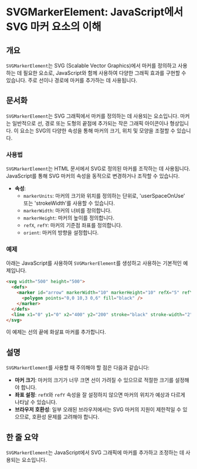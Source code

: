 <!--
Meta Description: # SVGMarkerElement: JavaScript에서 SVG 마커 요소의 이해 ## 개요 `SVGMarkerElement`는 SVG (Scalable Vector Graphics)에서 마커를 정의하고 사용하는 데 필요한 요소로, JavaScript와 함께 사용하여...
Meta Keywords: 마커의, svg, svgmarkerelement, 마커를, 있습니다
-->

# SVGMarkerElement: JavaScript에서 SVG 마커 요소의 이해

## 개요
`SVGMarkerElement`는 SVG (Scalable Vector Graphics)에서 마커를 정의하고 사용하는 데 필요한 요소로, JavaScript와 함께 사용하여 다양한 그래픽 효과를 구현할 수 있습니다. 주로 선이나 경로에 마커를 추가하는 데 사용됩니다.

## 문서화
`SVGMarkerElement`는 SVG 그래픽에서 마커를 정의하는 데 사용되는 요소입니다. 마커는 일반적으로 선, 경로 또는 도형의 끝점에 추가되는 작은 그래픽 아이콘이나 형상입니다. 이 요소는 SVG의 다양한 속성을 통해 마커의 크기, 위치 및 모양을 조절할 수 있습니다.

### 사용법
`SVGMarkerElement`는 HTML 문서에서 SVG로 정의된 마커를 조작하는 데 사용됩니다. JavaScript를 통해 SVG 마커의 속성을 동적으로 변경하거나 조작할 수 있습니다.

- **속성**:
  - `markerUnits`: 마커의 크기와 위치를 정의하는 단위로, 'userSpaceOnUse' 또는 'strokeWidth'를 사용할 수 있습니다.
  - `markerWidth`: 마커의 너비를 정의합니다.
  - `markerHeight`: 마커의 높이를 정의합니다.
  - `refX`, `refY`: 마커의 기준점 좌표를 정의합니다.
  - `orient`: 마커의 방향을 설정합니다.

### 예제
아래는 JavaScript를 사용하여 `SVGMarkerElement`를 생성하고 사용하는 기본적인 예제입니다.

```html
<svg width="500" height="500">
  <defs>
    <marker id="arrow" markerWidth="10" markerHeight="10" refX="5" refY="3" orient="auto">
      <polygon points="0,0 10,3 0,6" fill="black" />
    </marker>
  </defs>
  <line x1="0" y1="0" x2="400" y2="200" stroke="black" stroke-width="2" marker-end="url(#arrow)" />
</svg>
```

이 예제는 선의 끝에 화살표 마커를 추가합니다.

## 설명
`SVGMarkerElement`를 사용할 때 주의해야 할 점은 다음과 같습니다:

- **마커 크기**: 마커의 크기가 너무 크면 선이 가려질 수 있으므로 적절한 크기를 설정해야 합니다.
- **좌표 설정**: `refX`와 `refY` 속성을 잘 설정하지 않으면 마커의 위치가 예상과 다르게 나타날 수 있습니다.
- **브라우저 호환성**: 일부 오래된 브라우저에서는 SVG 마커의 지원이 제한적일 수 있으므로, 호환성 문제를 고려해야 합니다.

## 한 줄 요약
`SVGMarkerElement`는 JavaScript에서 SVG 그래픽에 마커를 추가하고 조정하는 데 사용되는 요소입니다.